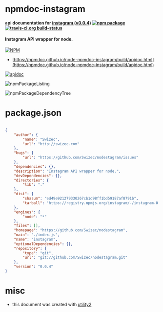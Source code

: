 # npmdoc-instagram

#### api documentation for  [instagram (v0.0.4)](https://github.com/Swizec/nodestagram)  [![npm package](https://img.shields.io/npm/v/npmdoc-instagram.svg?style=flat-square)](https://www.npmjs.org/package/npmdoc-instagram) [![travis-ci.org build-status](https://api.travis-ci.org/npmdoc/node-npmdoc-instagram.svg)](https://travis-ci.org/npmdoc/node-npmdoc-instagram)

#### Instagram API wrapper for node.

[![NPM](https://nodei.co/npm/instagram.png?downloads=true&downloadRank=true&stars=true)](https://www.npmjs.com/package/instagram)

- [https://npmdoc.github.io/node-npmdoc-instagram/build/apidoc.html](https://npmdoc.github.io/node-npmdoc-instagram/build/apidoc.html)

[![apidoc](https://npmdoc.github.io/node-npmdoc-instagram/build/screenCapture.buildCi.browser.%252Ftmp%252Fbuild%252Fapidoc.html.png)](https://npmdoc.github.io/node-npmdoc-instagram/build/apidoc.html)

![npmPackageListing](https://npmdoc.github.io/node-npmdoc-instagram/build/screenCapture.npmPackageListing.svg)

![npmPackageDependencyTree](https://npmdoc.github.io/node-npmdoc-instagram/build/screenCapture.npmPackageDependencyTree.svg)



# package.json

```json

{
    "author": {
        "name": "Swizec",
        "url": "http://swizec.com"
    },
    "bugs": {
        "url": "https://github.com/Swizec/nodestagram/issues"
    },
    "dependencies": {},
    "description": "Instagram API wrapper for node.",
    "devDependencies": {},
    "directories": {
        "lib": "."
    },
    "dist": {
        "shasum": "ed49e921279330267cb1d98ff1bd59187af8791b",
        "tarball": "https://registry.npmjs.org/instagram/-/instagram-0.0.4.tgz"
    },
    "engines": {
        "node": "*"
    },
    "files": [],
    "homepage": "https://github.com/Swizec/nodestagram",
    "main": "./index.js",
    "name": "instagram",
    "optionalDependencies": {},
    "repository": {
        "type": "git",
        "url": "git://github.com/Swizec/nodestagram.git"
    },
    "version": "0.0.4"
}
```



# misc
- this document was created with [utility2](https://github.com/kaizhu256/node-utility2)
